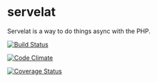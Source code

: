 # servelat
Servelat is a way to do things async with the PHP.

[![Build Status](https://travis-ci.org/zinovyev/servelat.svg)](https://travis-ci.org/zinovyev/servelat)

[![Code Climate](https://codeclimate.com/github/zinovyev/servelat/badges/gpa.svg)](https://codeclimate.com/github/zinovyev/servelat)

[![Coverage Status](https://coveralls.io/repos/zinovyev/servelat/badge.svg?branch=master&service=github)](https://coveralls.io/github/zinovyev/servelat?branch=master)

